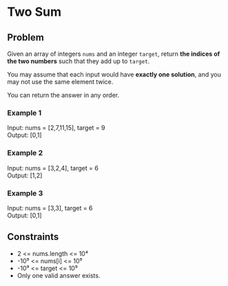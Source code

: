# Two Sum

## Problem

Given an array of integers `nums` and an integer `target`, return **the indices of the two numbers** such that they add up to `target`.

You may assume that each input would have **exactly one solution**, and you may not use the same element twice.

You can return the answer in any order.

### Example 1

Input: nums = [2,7,11,15], target = 9  
Output: [0,1]

### Example 2

Input: nums = [3,2,4], target = 6  
Output: [1,2]

### Example 3

Input: nums = [3,3], target = 6  
Output: [0,1]

## Constraints

- 2 <= nums.length <= 10⁴  
- -10⁹ <= nums[i] <= 10⁹  
- -10⁹ <= target <= 10⁹  
- Only one valid answer exists.
